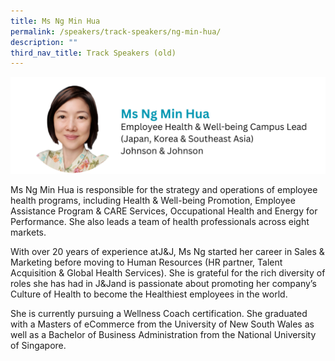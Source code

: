 ```yaml
---
title: Ms Ng Min Hua
permalink: /speakers/track-speakers/ng-min-hua/
description: ""
third_nav_title: Track Speakers (old)
---
```

<div style="display: flex; flex-wrap: wrap;">
  <div style="flex-basis: 100%; max-width: 100%;">
    <img alt="track speakers 1" src="/images/SpeakersPhoto/ngminhua.png">
  </div>
	</div>
	
Ms Ng Min Hua is responsible for the strategy and operations of employee health programs, including Health &amp; Well-being Promotion, Employee Assistance Program &amp; CARE Services, Occupational Health and Energy for Performance. She also leads a team of health professionals across eight markets.
	
With over 20 years of experience atJ&amp;J, Ms Ng started her career in Sales &amp; Marketing before moving to Human Resources (HR partner, Talent Acquisition &amp; Global Health Services). She is grateful for the rich diversity of roles she has had in J&amp;Jand is passionate about promoting her company’s Culture of Health to become the Healthiest employees in the world. 
	
She is currently pursuing a Wellness Coach certification. She graduated with a Masters of eCommerce from the University of New South Wales as well as a Bachelor of Business Administration from the National University of Singapore.